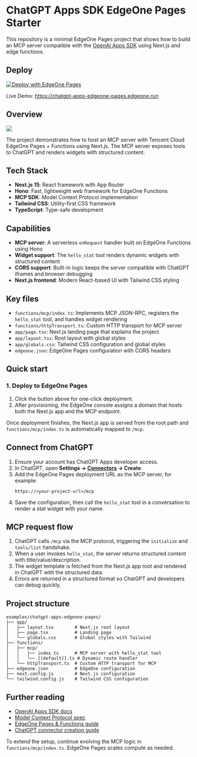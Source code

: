# ChatGPT Apps SDK EdgeOne Pages Starter

This repository is a minimal EdgeOne Pages project that shows how to build an MCP server compatible with the [OpenAI Apps SDK](https://developers.openai.com/apps-sdk) using Next.js and edge functions.

## Deploy

[![Deploy with EdgeOne Pages](https://cdnstatic.tencentcs.com/edgeone/pages/deploy.svg)](https://edgeone.ai/pages/new?from=github&template=chatgpt-apps-edgeone-pages)

Live Demo: https://chatgpt-apps-edgeone-pages.edgeone.run

## Overview

![](https://cdnstatic.tencentcs.com/edgeone/pages/assets/9DNtu-1760670100883.png)

The project demonstrates how to host an MCP server with Tencent Cloud EdgeOne Pages + Functions using Next.js. The MCP server exposes tools to ChatGPT and renders widgets with structured content.

## Tech Stack

- **Next.js 15**: React framework with App Router
- **Hono**: Fast, lightweight web framework for EdgeOne Functions
- **MCP SDK**: Model Context Protocol implementation
- **Tailwind CSS**: Utility-first CSS framework
- **TypeScript**: Type-safe development

## Capabilities

- **MCP server**: A serverless `onRequest` handler built on EdgeOne Functions using Hono
- **Widget support**: The `hello_stat` tool renders dynamic widgets with structured content
- **CORS support**: Built-in logic keeps the server compatible with ChatGPT iframes and browser debugging
- **Next.js frontend**: Modern React-based UI with Tailwind CSS styling

## Key files

- `functions/mcp/index.ts`: Implements MCP JSON-RPC, registers the `hello_stat` tool, and handles widget rendering
- `functions/httpTransport.ts`: Custom HTTP transport for MCP server
- `app/page.tsx`: Next.js landing page that explains the project
- `app/layout.tsx`: Root layout with global styles
- `app/globals.css`: Tailwind CSS configuration and global styles
- `edgeone.json`: EdgeOne Pages configuration with CORS headers

## Quick start

### 1. Deploy to EdgeOne Pages

1. Click the button above for one-click deployment.
2. After provisioning, the EdgeOne console assigns a domain that hosts both the Next.js app and the MCP endpoint.

Once deployment finishes, the Next.js app is served from the root path and `functions/mcp/index.ts` is automatically mapped to `/mcp`.

## Connect from ChatGPT

1. Ensure your account has ChatGPT Apps developer access.
2. In ChatGPT, open **Settings → [Connectors](https://chatgpt.com/#settings/Connectors) → Create**.
3. Add the EdgeOne Pages deployment URL as the MCP server, for example:
   ```
   https://<your-project-url>/mcp
   ```
4. Save the configuration, then call the `hello_stat` tool in a conversation to render a stat widget with your name.

## MCP request flow

1. ChatGPT calls `/mcp` via the MCP protocol, triggering the `initialize` and `tools/list` handshake.
2. When a user invokes `hello_stat`, the server returns structured content with title/value/description.
3. The widget template is fetched from the Next.js app root and rendered in ChatGPT with the structured data.
4. Errors are returned in a structured format so ChatGPT and developers can debug quickly.

## Project structure

```
examples/chatgpt-apps-edgeone-pages/
├── app/
│   ├── layout.tsx        # Next.js root layout
│   ├── page.tsx          # Landing page
│   └── globals.css       # Global styles with Tailwind
├── functions/
│   ├── mcp/
│   │   ├── index.ts      # MCP server with hello_stat tool
│   │   └── [[default]].ts # Dynamic route handler
│   └── httpTransport.ts  # Custom HTTP transport for MCP
├── edgeone.json          # EdgeOne configuration
├── next.config.js        # Next.js configuration
└── tailwind.config.js    # Tailwind CSS configuration
```

## Further reading

- [OpenAI Apps SDK docs](https://developers.openai.com/apps-sdk)
- [Model Context Protocol spec](https://modelcontextprotocol.io)
- [EdgeOne Pages & Functions guide](https://pages.edgeone.ai/document/pages-functions-overview)
- [ChatGPT connector creation guide](https://developers.openai.com/apps-sdk/deploy/connect-chatgpt)

To extend the setup, continue evolving the MCP logic in `functions/mcp/index.ts`. EdgeOne Pages scales compute as needed.
